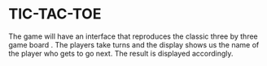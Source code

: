 # TIC-TAC-TOE
The game will have an interface that reproduces the classic three by three game board .
The players take turns and the display shows us the name of the player who gets to go next.
The result is displayed accordingly.
